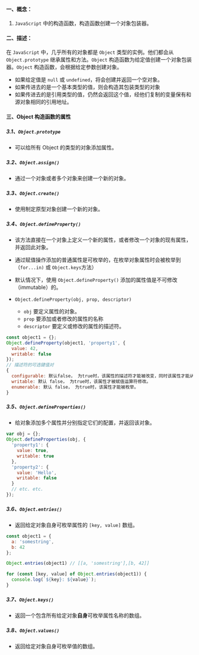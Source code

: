 #### 一、概念：

1. `JavaScript` 中的构造函数，构造函数创建一个对象包装器。

#### 二、描述：

   在 `JavaScript` 中，几乎所有的对象都是 `Object` 类型的实例。他们都会从 `Object.prototype` 继承属性和方法。`Object` 构造函数为给定值创建一个对象包装器。`Object` 构造函数，会根据给定参数创建对象。

- 如果给定值是 `null` 或 `undefined`，将会创建并返回一个空对象。
- 如果传进去的是一个基本类型的值，则会构造其包装类型的对象
- 如果传进去的是引用类型的值，仍然会返回这个值，经他们复制的变量保有和源对象相同的引用地址。

#### 三、Object  构造函数的属性

##### 3.1、`Object.prototype`  

- 可以给所有 Object 的类型的对象添加属性。

##### 3.2、`Object.assign()` 

- 通过一个对象或者多个对象来创建一个新的对象。

##### 3.3、`Object.create()`

- 使用制定原型对象创建一个新的对象。

##### 3.4、`Object.defineProperty()`

- 该方法直接在一个对象上定义一个新的属性，或者修改一个对象的现有属性，并返回此对象。
- 通过赋值操作添加的普通属性是可枚举的，在枚举对象属性时会被枚举到（`for...in)` 或 `Object.keys`方法）
- 默认情况下，使用 `Object.defineProperty()` 添加的属性值是不可修改（immutable）的。

- `Object.defineProperty(obj, prop, descriptor)`
  - `obj`  要定义属性的对象。
  - `prop`  要添加或者修改的属性的名称
  - `descriptor`  要定义或修改的属性的描述符。

```javascript
const object1 = {};
Object.defineProperty(object1, 'property1', {
  value: 42,
  writable: false
});
// 描述符的可选键值对
{
  configurable: 默认false， 为true时，该属性的描述符才能被改变，同时该属性才能从对应的对象上删除。
  writable: 默认 false， 为true时，该属性才被赋值运算符修改。
  enumerable: 默认 false， 为true时，该属性才能被枚举。
}
```

##### 3.5、`Object.defineProperties()`

- 给对象添加多个属性并分别指定它们的配置，并返回该对象。

```javascript
var obj = {};
Object.defineProperties(obj, {
  'property1': {
    value: true,
    writable: true
  },
  'property2': {
    value: 'Hello',
    writable: false
  }
  // etc. etc.
});
```

##### 3.6、`Object.entries()`

- 返回给定对象自身可枚举属性的 `[key, value]` 数组。

```javascript
const object1 = {
  a: 'somestring',
  b: 42
};

Object.entries(object1) // [[a, 'somestring'],[b, 42]]

for (const [key, value] of Object.entries(object1)) {
  console.log(`${key}: ${value}`);
}
```

##### 3.7、`Object.keys()`

- 返回一个包含所有给定对象**自身**可枚举属性名称的数组。

##### 3.8、`Object.values()`

- 返回给定对象自身可枚举值的数组。